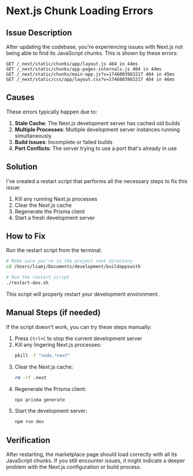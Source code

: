 # Next.js Chunk Loading Errors

## Issue Description

After updating the codebase, you're experiencing issues with Next.js not being able to find its JavaScript chunks. This is shown by these errors:

```
GET /_next/static/chunks/app/layout.js 404 in 44ms
GET /_next/static/chunks/app-pages-internals.js 404 in 44ms
GET /_next/static/chunks/main-app.js?v=1746803983217 404 in 45ms
GET /_next/static/css/app/layout.css?v=1746803983217 404 in 46ms
```

## Causes

These errors typically happen due to:

1. **Stale Cache**: The Next.js development server has cached old builds
2. **Multiple Processes**: Multiple development server instances running simultaneously
3. **Build Issues**: Incomplete or failed builds
4. **Port Conflicts**: The server trying to use a port that's already in use

## Solution

I've created a restart script that performs all the necessary steps to fix this issue:

1. Kill any running Next.js processes
2. Clear the Next.js cache
3. Regenerate the Prisma client
4. Start a fresh development server

## How to Fix

Run the restart script from the terminal:

```bash
# Make sure you're in the project root directory
cd /Users/liamj/Documents/development/buildappswith

# Run the restart script
./restart-dev.sh
```

This script will properly restart your development environment.

## Manual Steps (if needed)

If the script doesn't work, you can try these steps manually:

1. Press `Ctrl+C` to stop the current development server
2. Kill any lingering Next.js processes:
   ```bash
   pkill -f "node.*next"
   ```
3. Clear the Next.js cache:
   ```bash
   rm -rf .next
   ```
4. Regenerate the Prisma client:
   ```bash
   npx prisma generate
   ```
5. Start the development server:
   ```bash
   npm run dev
   ```

## Verification

After restarting, the marketplace page should load correctly with all its JavaScript chunks. If you still encounter issues, it might indicate a deeper problem with the Next.js configuration or build process.